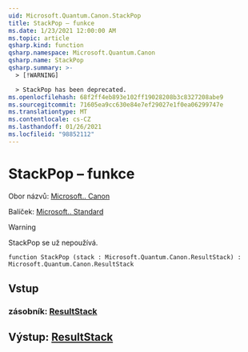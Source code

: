 ```yaml
---
uid: Microsoft.Quantum.Canon.StackPop
title: StackPop – funkce
ms.date: 1/23/2021 12:00:00 AM
ms.topic: article
qsharp.kind: function
qsharp.namespace: Microsoft.Quantum.Canon
qsharp.name: StackPop
qsharp.summary: >-
  > [!WARNING]

  > StackPop has been deprecated.
ms.openlocfilehash: 68f2ff4eb893e102ff19028208b3c8327208abe9
ms.sourcegitcommit: 71605ea9cc630e84e7ef29027e1f0ea06299747e
ms.translationtype: MT
ms.contentlocale: cs-CZ
ms.lasthandoff: 01/26/2021
ms.locfileid: "98852112"
---
```

# <a name="stackpop-function"></a>StackPop – funkce

Obor názvů: [Microsoft.. Canon](xref:Microsoft.Quantum.Canon)

Balíček: [Microsoft.. Standard](https://nuget.org/packages/Microsoft.Quantum.Standard)


> [!WARNING]
> StackPop se už nepoužívá.



```qsharp
function StackPop (stack : Microsoft.Quantum.Canon.ResultStack) : Microsoft.Quantum.Canon.ResultStack
```


## <a name="input"></a>Vstup

### <a name="stack--resultstack"></a>zásobník: [ResultStack](xref:Microsoft.Quantum.Canon.ResultStack)





## <a name="output--resultstack"></a>Výstup: [ResultStack](xref:Microsoft.Quantum.Canon.ResultStack)

